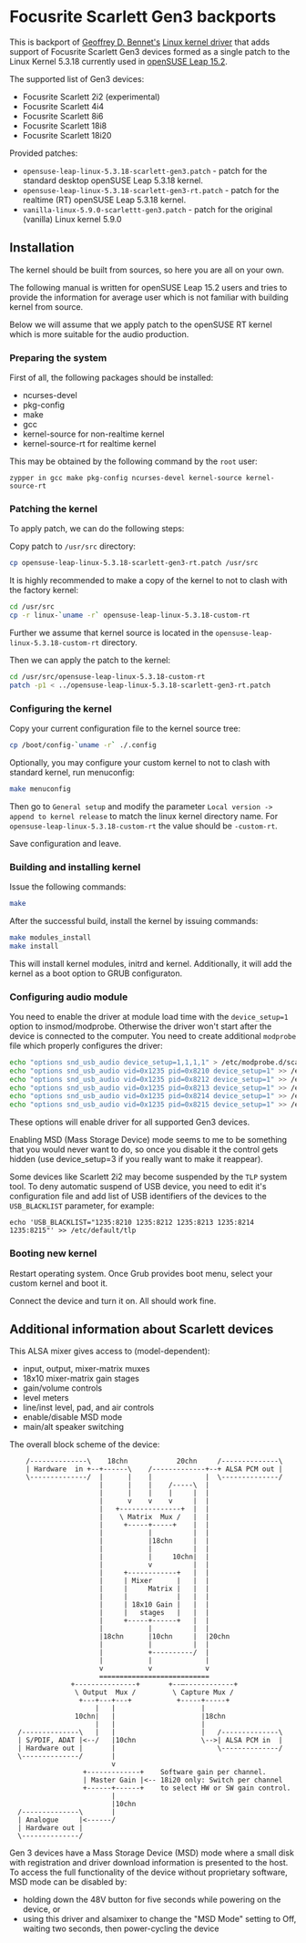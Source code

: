 # Focusrite Scarlett Gen3 backports

This is backport of [Geoffrey D. Bennet's](https://github.com/geoffreybennett)
[Linux kernel driver](https://github.com/geoffreybennett/scarlett-gen2)
that adds support of Focusrite Scarlett Gen3 devices formed as a single patch to the
Linux Kernel 5.3.18 currently used in [openSUSE Leap 15.2](https://www.opensuse.org/).

The supported list of Gen3 devices:

* Focusrite Scarlett 2i2 (experimental)
* Focusrite Scarlett 4i4
* Focusrite Scarlett 8i6
* Focusrite Scarlett 18i8
* Focusrite Scarlett 18i20

Provided patches:

* ```opensuse-leap-linux-5.3.18-scarlett-gen3.patch``` - patch for the standard desktop openSUSE Leap 5.3.18 kernel.
* ```opensuse-leap-linux-5.3.18-scarlett-gen3-rt.patch``` - patch for the realtime (RT) openSUSE Leap 5.3.18 kernel.
* ```vanilla-linux-5.9.0-scarlettt-gen3.patch``` - patch for the original (vanilla) Linux kernel 5.9.0

## Installation

The kernel should be built from sources, so here you are all on your own.

The following manual is written for openSUSE Leap 15.2 users and tries to provide the
information for average user which is not familiar with building kernel from source.

Below we will assume that we apply patch to the openSUSE RT kernel which is more suitable for the audio production.

### Preparing the system

First of all, the following packages should be installed:

* ncurses-devel
* pkg-config
* make
* gcc
* kernel-source for non-realtime kernel
* kernel-source-rt for realtime kernel

This may be obtained by the following command by the ```root``` user:
```
zypper in gcc make pkg-config ncurses-devel kernel-source kernel-source-rt
```

### Patching the kernel

To apply patch, we can do the following steps:

Copy patch to ```/usr/src``` directory:
```bash
cp opensuse-leap-linux-5.3.18-scarlett-gen3-rt.patch /usr/src
```

It is highly recommended to make a copy of the kernel to not to clash with the factory kernel:
```bash
cd /usr/src
cp -r linux-`uname -r` opensuse-leap-linux-5.3.18-custom-rt
```

Further we assume that kernel source is located in the ```opensuse-leap-linux-5.3.18-custom-rt``` directory.

Then we can apply the patch to the kernel:
```bash
cd /usr/src/opensuse-leap-linux-5.3.18-custom-rt
patch -p1 < ../opensuse-leap-linux-5.3.18-scarlett-gen3-rt.patch
```

### Configuring the kernel

Copy your current configuration file to the kernel source tree:
```bash
cp /boot/config-`uname -r` ./.config
```

Optionally, you may configure your custom kernel to not to clash with standard kernel, run menuconfig:
```bash
make menuconfig
```

Then go to ```General setup``` and modify the parameter ```Local version -> append to kernel release``` to match the linux kernel
directory name. For ```opensuse-leap-linux-5.3.18-custom-rt``` the value should be ```-custom-rt```.

Save configuration and leave.

### Building and installing kernel

Issue the following commands:

```bash
make
```

After the successful build, install the kernel by issuing commands:
```bash
make modules_install
make install
```

This will install kernel modules, initrd and kernel. Additionally, it will add the kernel as a boot option to GRUB configuraton.

### Configuring audio module

You need to enable the driver at module load time with the ```device_setup=1``` option to insmod/modprobe. Otherwise the driver won't start
after the device is connected to the computer. You need to create additional ```modprobe``` file which properly configures the driver:

```bash
echo "options snd_usb_audio device_setup=1,1,1,1" > /etc/modprobe.d/scarlett-gen3.conf
echo "options snd_usb_audio vid=0x1235 pid=0x8210 device_setup=1" >> /etc/modprobe.d/scarlett-gen3.conf
echo "options snd_usb_audio vid=0x1235 pid=0x8212 device_setup=1" >> /etc/modprobe.d/scarlett-gen3.conf
echo "options snd_usb_audio vid=0x1235 pid=0x8213 device_setup=1" >> /etc/modprobe.d/scarlett-gen3.conf
echo "options snd_usb_audio vid=0x1235 pid=0x8214 device_setup=1" >> /etc/modprobe.d/scarlett-gen3.conf
echo "options snd_usb_audio vid=0x1235 pid=0x8215 device_setup=1" >> /etc/modprobe.d/scarlett-gen3.conf
```

These options will enable driver for all supported Gen3 devices.

Enabling MSD (Mass Storage Device) mode seems to me to be something that you would never want to do, so once you disable it the
control gets hidden (use device_setup=3 if you really want to make it reappear).

Some devices like Scarlett 2i2 may become suspended by the ```TLP``` system tool. To deny automatic suspend of USB device,
you need to edit it's configuration file and add list of USB identifiers of the devices to the ```USB_BLACKLIST``` parameter, 
for example:

```
echo 'USB_BLACKLIST="1235:8210 1235:8212 1235:8213 1235:8214 1235:8215"' >> /etc/default/tlp
```

### Booting new kernel

Restart operating system. Once Grub provides boot menu, select your custom kernel and boot it.

Connect the device and turn it on. All should work fine.

## Additional information about Scarlett devices

This ALSA mixer gives access to (model-dependent):
* input, output, mixer-matrix muxes
* 18x10 mixer-matrix gain stages
* gain/volume controls
* level meters
* line/inst level, pad, and air controls
* enable/disable MSD mode
* main/alt speaker switching

The overall block scheme of the device:
```
    /--------------\    18chn            20chn     /--------------\
    | Hardware  in +--+------\    /-------------+--+ ALSA PCM out |
    \--------------/  |      |    |             |  \--------------/
                      |      |    |    /-----\  |
                      |      |    |    |     |  |
                      |      v    v    v     |  |
                      |   +---------------+  |  |
                      |    \ Matrix  Mux /   |  |
                      |     +-----+-----+    |  |
                      |           |          |  |
                      |           |18chn     |  |
                      |           |          |  |
                      |           |     10chn|  |
                      |           v          |  |
                      |     +------------+   |  |
                      |     | Mixer      |   |  |
                      |     |     Matrix |   |  |
                      |     |            |   |  |
                      |     | 18x10 Gain |   |  |
                      |     |   stages   |   |  |
                      |     +-----+------+   |  |
                      |           |          |  |
                      |18chn      |10chn     |  |20chn
                      |           |          |  |
                      |           +----------/  |
                      |           |             |
                      v           v             v
                      ===========================
               +---------------+       +--—------------+
                \ Output  Mux /         \ Capture Mux /
                 +---+---+---+           +-----+-----+
                     |   |                     |
                10chn|   |                     |18chn
                     |   |                     |
  /--------------\   |   |                     |   /--------------\
  | S/PDIF, ADAT |<--/   |10chn                \-->| ALSA PCM in  |
  | Hardware out |       |                         \--------------/
  \--------------/       |
                         v
                  +-------------+    Software gain per channel.
                  | Master Gain |<-- 18i20 only: Switch per channel
                  +------+------+    to select HW or SW gain control.
                         |
                         |10chn
  /--------------\       |
  | Analogue     |<------/
  | Hardware out |
  \--------------/
```

Gen 3 devices have a Mass Storage Device (MSD) mode where a small
disk with registration and driver download information is presented
to the host. To access the full functionality of the device without
proprietary software, MSD mode can be disabled by:
* holding down the 48V button for five seconds while powering on the device, or
* using this driver and alsamixer to change the "MSD Mode" setting to Off, waiting
  two seconds, then power-cycling the device
